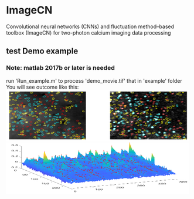 # ImageCN
Convolutional neural networks (CNNs) and fluctuation method–based toolbox (ImageCN) for two-photon calcium imaging data processing
## test Demo example
### Note: matlab 2017b or later is needed
run 'Run_example.m' to process 'demo_movie.tif' that in 'example' folder
You will see outcome like this:
<img src="media/ROI.png" height="140px" width="500"/> 
<img src="media/spikes.png" height="140px" width="500"/>

